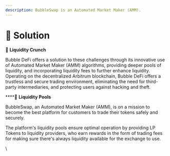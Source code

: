 ```yaml
---
description: BubbleSwap is an Automated Market Maker (AMM).
---
```


# 🎇 Solution

🔄 **Liquidity Crunch**

Bubble DeFi offers a solution to these challenges through its innovative use of Automated Market Maker (AMM) algorithms, providing deeper pools of liquidity, and incorporating liquidity fees to further enhance liquidity. Operating on the decentralized Arbitrum blockchain, Bubble DeFi offers a trustless and secure trading environment, eliminating the need for third-party intermediaries, and protecting users against hacking and theft.

****:ocean: **Liquidity Pools**

BubbleSwap, an Automated Market Maker (AMM), is on a mission to become the best platform for customers to trade their tokens safely and securely.

The platform's liquidity pools ensure optimal operation by providing LP Tokens to liquidity providers, who earn rewards in the form of trading fees for making sure there's always liquidity available for the exchange to use.

\

